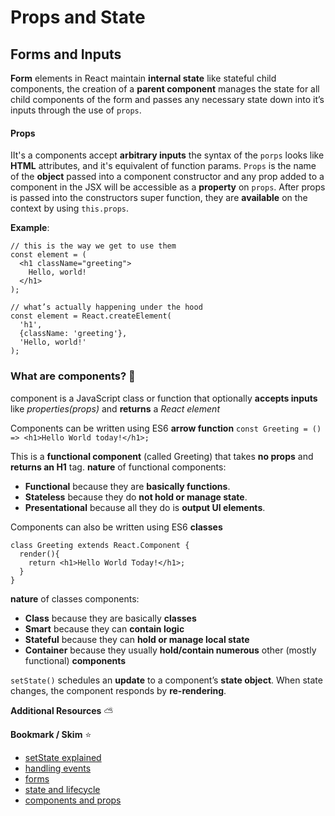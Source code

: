 # Props and State 

## Forms and Inputs

**Form** elements in React maintain **internal state** like stateful child components, the creation of a **parent component** manages the state for all child components of the form and passes any necessary state down into it’s inputs through the use of `props`.

#### Props

IIt's a components accept **arbitrary inputs** the syntax of the `porps` looks like **HTML** attributes, and it's equivalent of function params. `Props` is the name of the **object** passed into a component constructor and any prop added to a component in the JSX will be accessible as a **property** on `props`. After props is passed into the constructors super function, they are **available** on the context by using `this.props`.

**Example**:

```
// this is the way we get to use them
const element = (
  <h1 className="greeting">
    Hello, world!
  </h1>
);
```
```
// what’s actually happening under the hood
const element = React.createElement(
  'h1',
  {className: 'greeting'},
  'Hello, world!'
);
```
### What are components? :thought_balloon:
component is a JavaScript class or function that optionally **accepts inputs** like *properties(props)* and **returns** a *React element*

Components can be written using ES6 **arrow function**
`const Greeting = () => <h1>Hello World today!</h1>;`

This is a **functional component** (called Greeting) that takes **no props** and **returns an H1** tag.
**nature** of functional components:
- **Functional** because they are **basically functions**.
- **Stateless** because they do **not hold or manage state**.
- **Presentational** because all they do is **output UI elements**.


Components can also be written using ES6 **classes**
```
class Greeting extends React.Component {
  render(){
    return <h1>Hello World Today!</h1>;
  }
}
```
**nature** of classes components:
- **Class** because they are basically **classes**
- **Smart** because they can **contain logic**
- **Stateful** because they can **hold or manage local state**
- **Container** because they usually **hold/contain numerous** other (mostly functional) **components**


`setState()` schedules an **update** to a component’s **state object**. When state changes, the component responds by **re-rendering**.

**Additional Resources** :partly_sunny:

**Bookmark / Skim** :star:

- [setState explained](https://css-tricks.com/understanding-react-setstate/)
- [handling events](https://reactjs.org/docs/handling-events.html)
- [forms](http://reactjs.org/docs/forms.html)
- [state and lifecycle](https://reactjs.org/docs/state-and-lifecycle.html)
- [components and props](https://reactjs.org/docs/components-and-props.html)
